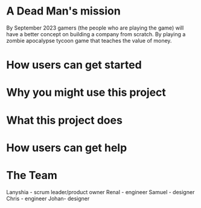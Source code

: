 # A Dead Man's mission

By September 2023 gamers (the people who are playing the game) will have a better concept on building a company from scratch. By playing a zombie apocalypse tycoon game that teaches the value of money. 



# How users can get started

<insert quick start steps>

# Why you might use this project

<insert benefits of the project>

# What this project does

<insert technical features of the project>

# How users can get help

<describe how users can get in touch with the team>

# The Team

Lanyshia - scrum leader/product owner
Renal - engineer
Samuel - designer
Chris - engineer
Johan- designer
